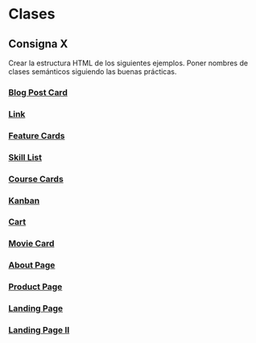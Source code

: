 # Clases

## Consigna X

Crear la estructura HTML de los siguientes ejemplos. Poner nombres de clases semánticos siguiendo las buenas prácticas.

### [Blog Post Card](https://uidesigndaily.com/posts/sketch-blog-post-article-thumbnail-day-596)

### [Link](https://uidesigndaily.com/posts/sketch-feature-cards-card-website-day-1031)

### [Feature Cards](https://uidesigndaily.com/posts/sketch-users-list-user-card-day-1028)

### [Skill List](https://uidesigndaily.com/posts/sketch-skills-list-card-day-929)

### [Course Cards](https://uidesigndaily.com/posts/sketch-courses-cards-card-pricing-day-926)

### [Kanban](https://uidesigndaily.com/posts/photoshop-kanban-card-project-management-mobile-day-458)

### [Cart](https://uidesigndaily.com/posts/photoshop-cart-purchase-card-widget-e-commerce-day-271)

### [Movie Card](https://uidesigndaily.com/posts/sketch-movie-card-day-533)

### [About Page](https://colorlib.com/preview/theme/farmie/about.html)

### [Product Page](https://colorlib.com/preview/theme/minishop/product-single.html)

### [Landing Page](https://startbootstrap.github.io/startbootstrap-creative/)

### [Landing Page II](https://uicookies.com/demo/theme/fineoak/)

